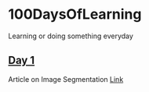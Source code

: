 # 100DaysOfLearning
Learning or doing something everyday 

## [Day 1]()
 Article on Image Segmentation [Link](https://www.pyimagesearch.com/2022/01/24/torch-hub-series-6-image-segmentation/)